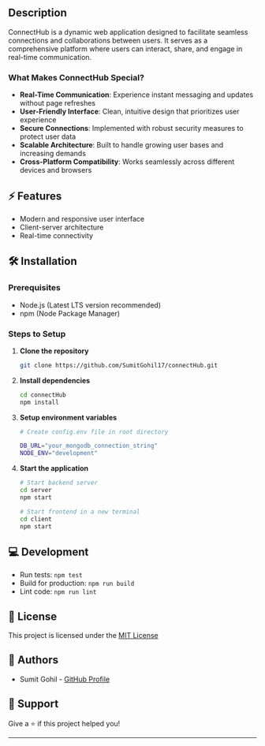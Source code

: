 ## Description
ConnectHub is a dynamic web application designed to facilitate seamless connections and collaborations between users. It serves as a comprehensive platform where users can interact, share, and engage in real-time communication.

### What Makes ConnectHub Special?
- **Real-Time Communication**: Experience instant messaging and updates without page refreshes
- **User-Friendly Interface**: Clean, intuitive design that prioritizes user experience
- **Secure Connections**: Implemented with robust security measures to protect user data
- **Scalable Architecture**: Built to handle growing user bases and increasing demands
- **Cross-Platform Compatibility**: Works seamlessly across different devices and browsers

## ⚡ Features
- Modern and responsive user interface
- Client-server architecture
- Real-time connectivity

## 🛠️ Installation

### Prerequisites
- Node.js (Latest LTS version recommended)
- npm (Node Package Manager)

### Steps to Setup
1. **Clone the repository**
   ```bash
   git clone https://github.com/SumitGohil17/connectHub.git
   ```

2. **Install dependencies**
   ```bash
   cd connectHub
   npm install
   ```

3. **Setup environment variables**
   ```bash
   # Create config.env file in root directory
   
   DB_URL="your_mongodb_connection_string"
   NODE_ENV="development"
   
   ```

4. **Start the application**
   ```bash
   # Start backend server
   cd server
   npm start

   # Start frontend in a new terminal
   cd client
   npm start
   ```

## 💻 Development
- Run tests: `npm test`
- Build for production: `npm run build`
- Lint code: `npm run lint`


## 📝 License
This project is licensed under the [MIT License](LICENSE)

## 👥 Authors
- Sumit Gohil - [GitHub Profile](https://github.com/SumitGohil17)

## 🌟 Support
Give a ⭐️ if this project helped you!

---